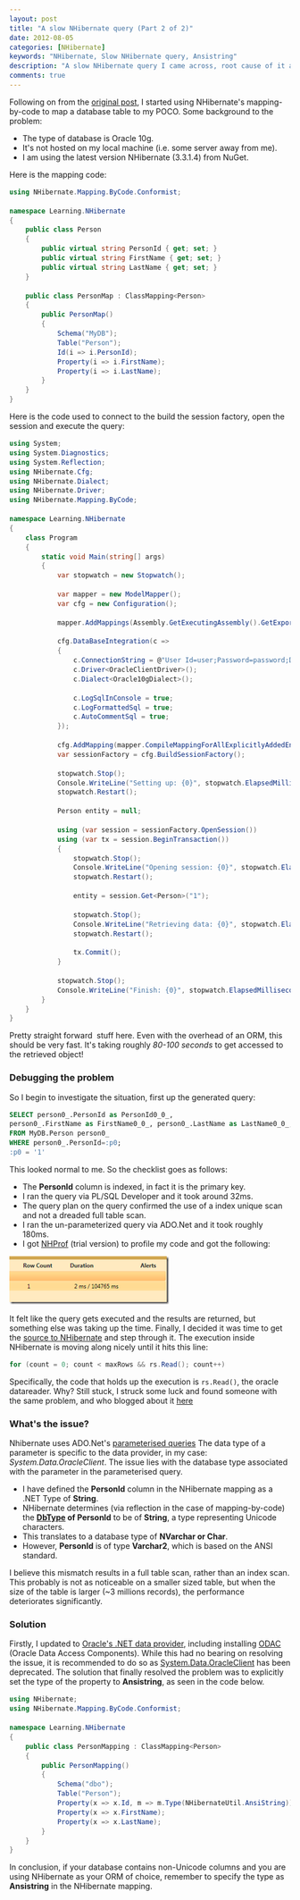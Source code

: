 ```yaml
---
layout: post
title: "A slow NHibernate query (Part 2 of 2)"
date: 2012-08-05
categories: [NHibernate]
keywords: "NHibernate, Slow NHibernate query, Ansistring"
description: "A slow NHibernate query I came across, root cause of it and how I finally the got to the solution."
comments: true
---
```

Following on from the [original post](/posts/a-slow-nhibernate-query-part-1-of-2/ "original post"), I started using
NHibernate's mapping-by-code to map a database table to my POCO. Some background to the problem:

- The type of database is Oracle 10g.
- It's not hosted on my local machine (i.e. some server away from me).
- I am using the latest version NHibernate (3.3.1.4) from NuGet.

Here is the mapping code:

``` csharp
using NHibernate.Mapping.ByCode.Conformist;

namespace Learning.NHibernate
{
    public class Person
    {
        public virtual string PersonId { get; set; }
        public virtual string FirstName { get; set; }
        public virtual string LastName { get; set; }
    }

    public class PersonMap : ClassMapping<Person>
    {
        public PersonMap()
        {
            Schema("MyDB");
            Table("Person");
            Id(i => i.PersonId);
            Property(i => i.FirstName);
            Property(i => i.LastName);
        }
    }
}
```

Here is the code used to connect to the build the session factory, open the session and execute the query:

``` csharp
using System;
using System.Diagnostics;
using System.Reflection;
using NHibernate.Cfg;
using NHibernate.Dialect;
using NHibernate.Driver;
using NHibernate.Mapping.ByCode;

namespace Learning.NHibernate
{
    class Program
    {
        static void Main(string[] args)
        {
            var stopwatch = new Stopwatch();

            var mapper = new ModelMapper();
            var cfg = new Configuration();

            mapper.AddMappings(Assembly.GetExecutingAssembly().GetExportedTypes());

            cfg.DataBaseIntegration(c =>
            {
                c.ConnectionString = @"User Id=user;Password=password;Data Source=MyDB;";
                c.Driver<OracleClientDriver>();
                c.Dialect<Oracle10gDialect>();

                c.LogSqlInConsole = true;
                c.LogFormattedSql = true;
                c.AutoCommentSql = true;
            });

            cfg.AddMapping(mapper.CompileMappingForAllExplicitlyAddedEntities());
            var sessionFactory = cfg.BuildSessionFactory();

            stopwatch.Stop();
            Console.WriteLine("Setting up: {0}", stopwatch.ElapsedMilliseconds);
            stopwatch.Restart();

            Person entity = null;

            using (var session = sessionFactory.OpenSession())
            using (var tx = session.BeginTransaction())
            {
                stopwatch.Stop();
                Console.WriteLine("Opening session: {0}", stopwatch.ElapsedMilliseconds);
                stopwatch.Restart();

                entity = session.Get<Person>("1");

                stopwatch.Stop();
                Console.WriteLine("Retrieving data: {0}", stopwatch.ElapsedMilliseconds);
                stopwatch.Restart();

                tx.Commit();
            }

            stopwatch.Stop();
            Console.WriteLine("Finish: {0}", stopwatch.ElapsedMilliseconds);           
        }
    }
}
```

Pretty straight forward&nbsp; stuff here. Even with the overhead of an ORM, this should be very fast. It's taking
roughly *80-100 seconds* to get accessed to the retrieved object!

### Debugging the problem
So I begin to investigate the situation, first up the generated query:

``` sql
SELECT person0_.PersonId as PersonId0_0_, 
person0_.FirstName as FirstName0_0_, person0_.LastName as LastName0_0_,  
FROM MyDB.Person person0_
WHERE person0_.PersonId=:p0;
:p0 = '1' 
```

This looked normal to me. So the checklist goes as follows:

+ The **PersonId** column is indexed, in fact it is the primary key.
+ I ran the query via PL/SQL Developer and it took around 32ms.
+ The query plan on the query confirmed the use of a index unique scan and not a dreaded full table scan.
+ I ran the un-parameterized query via ADO.Net and it took roughly 180ms.
+ I got [NHProf](http://nhprof.com/ "NHProf") (trial version) to profile my code and got the following:

<div class="centered">
    <img src="/images/nhprof.png"  alt="Profiling results" />
</div>

It felt like the query gets executed and the results are returned, but something else was taking up the time. Finally,
I decided it was time to get the [source to NHibernate](https://github.com/nhibernate/nhibernate-core "source to NHibernate")
and step through it. The execution inside NHibernate is moving along nicely until it hits this line:

``` csharp
for (count = 0; count < maxRows && rs.Read(); count++)   
```

Specifically, the code that holds up the execution is `rs.Read()`, the oracle datareader. Why? Still stuck, I struck
some luck and found someone with the same problem, and who blogged about it [here](http://www.gitshah.com/2009/10/issue-with-systemdataoracleclient-and.html)

### What's the issue?
Nhibernate uses ADO.Net's [parameterised queries](http://msdn.microsoft.com/en-us/library/yy6y35y8.aspx "parameterised queries")
The data type of a parameter is specific to the data provider, in my case: *System.Data.OracleClient*. The issue lies
with the database type associated with the parameter in the parameterised query.

+ I have defined the **PersonId** column in the NHibernate mapping as a .NET Type of **String**.
+ NHibernate determines (via reflection in the case of mapping-by-code) the **[DbType](http://msdn.microsoft.com/en-us/library/system.data.dbtype.aspx "DbType") of PersonId**
  to be of **String**, a type representing Unicode characters.
+ This translates to a database type of **NVarchar or Char**.
+ However, **PersonId** is of type **Varchar2**, which is based on the ANSI standard.

I believe this mismatch results in a full table scan, rather than an index scan. This probably is not as noticeable on
a smaller sized table, but when the size of the table is larger (~3 millions records), the performance deteriorates
significantly.

### Solution
Firstly, I updated to [Oracle's .NET data provider](http://www.oracle.com/technetwork/topics/dotnet/index-085163.html "Oracle's .NET data provider"),
including installing [ODAC](http://www.oracle.com/technetwork/developer-tools/visual-studio/downloads/index.html "Oracle Data Access Components")
(Oracle Data Access Components). While this had no bearing on resolving the issue, it is recommended to do so as
[System.Data.OracleClient](http://msdn.microsoft.com/en-us/library/system.data.oracleclient.aspx "System.Data.OracleClient")
has been deprecated. The solution that finally resolved the problem was to explicitly set the type of the property to
**Ansistring**, as seen in the code below.

``` csharp
using NHibernate;
using NHibernate.Mapping.ByCode.Conformist;

namespace Learning.NHibernate
{
    public class PersonMapping : ClassMapping<Person>
    {
        public PersonMapping()
        {
            Schema("dbo");
            Table("Person");
            Property(x => x.Id, m => m.Type(NHibernateUtil.AnsiString));
            Property(x => x.FirstName);
            Property(x => x.LastName);
        }
    }
}
```

In conclusion, if your database contains non-Unicode columns and you are using NHibernate as your ORM of choice,
remember to specify the type as **Ansistring** in the NHibernate mapping.

